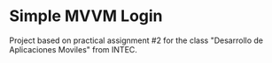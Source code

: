 # Simple MVVM Login

Project based on practical assignment #2 for the class "Desarrollo de Aplicaciones Moviles" from INTEC. 